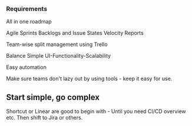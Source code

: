 ### Requirements

All in one roadmap

Agile Sprints
Backlogs and Issue States
Velocity Reports

Team-wise split management using Trello

Balance Simple UI-Functionality-Scalability

Easy automation

Make sure teams don't lazy out by using tools - keep it easy for use.

## Start simple, go complex

Shortcut or Linear are good to begin with - Until you need CI/CD overview etc.
Then shift to Jira or others.